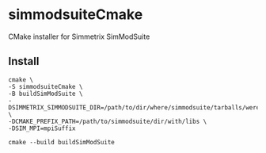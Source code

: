 # simmodsuiteCmake
CMake installer for Simmetrix SimModSuite

## Install

```
cmake \
-S simmodsuiteCmake \
-B buildSimModSuite \
-DSIMMETRIX_SIMMODSUITE_DIR=/path/to/dir/where/simmodsuite/tarballs/were/extracted \
-DCMAKE_PREFIX_PATH=/path/to/simmodsuite/dir/with/libs \
-DSIM_MPI=mpiSuffix

cmake --build buildSimModSuite
```

